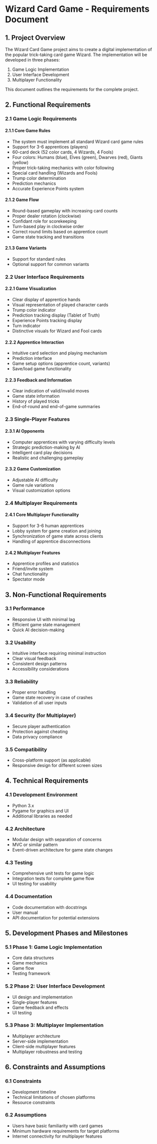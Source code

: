 # Wizard Card Game - Requirements Document

## 1. Project Overview

The Wizard Card Game project aims to create a digital implementation of the popular trick-taking card game Wizard. The implementation will be developed in three phases:

1. Game Logic Implementation
2. User Interface Development
3. Multiplayer Functionality

This document outlines the requirements for the complete project.

## 2. Functional Requirements

### 2.1 Game Logic Requirements

#### 2.1.1 Core Game Rules
- The system must implement all standard Wizard card game rules
- Support for 3-6 apprentices (players)
- 60-card deck (52 color cards, 4 Wizards, 4 Fools)
- Four colors: Humans (blue), Elves (green), Dwarves (red), Giants (yellow)
- Proper trick-taking mechanics with color following
- Special card handling (Wizards and Fools)
- Trump color determination
- Prediction mechanics
- Accurate Experience Points system

#### 2.1.2 Game Flow
- Round-based gameplay with increasing card counts
- Proper dealer rotation (clockwise)
- Confidant role for scorekeeping
- Turn-based play in clockwise order
- Correct round limits based on apprentice count
- Game state tracking and transitions

#### 2.1.3 Game Variants
- Support for standard rules
- Optional support for common variants

### 2.2 User Interface Requirements

#### 2.2.1 Game Visualization
- Clear display of apprentice hands
- Visual representation of played character cards
- Trump color indicator
- Prediction tracking display (Tablet of Truth)
- Experience Points tracking display
- Turn indicator
- Distinctive visuals for Wizard and Fool cards

#### 2.2.2 Apprentice Interaction
- Intuitive card selection and playing mechanism
- Prediction interface
- Game setup options (apprentice count, variants)
- Save/load game functionality

#### 2.2.3 Feedback and Information
- Clear indication of valid/invalid moves
- Game state information
- History of played tricks
- End-of-round and end-of-game summaries

### 2.3 Single-Player Features

#### 2.3.1 AI Opponents
- Computer apprentices with varying difficulty levels
- Strategic prediction-making by AI
- Intelligent card play decisions
- Realistic and challenging gameplay

#### 2.3.2 Game Customization
- Adjustable AI difficulty
- Game rule variations
- Visual customization options

### 2.4 Multiplayer Requirements

#### 2.4.1 Core Multiplayer Functionality
- Support for 3-6 human apprentices
- Lobby system for game creation and joining
- Synchronization of game state across clients
- Handling of apprentice disconnections

#### 2.4.2 Multiplayer Features
- Apprentice profiles and statistics
- Friend/invite system
- Chat functionality
- Spectator mode

## 3. Non-Functional Requirements

### 3.1 Performance
- Responsive UI with minimal lag
- Efficient game state management
- Quick AI decision-making

### 3.2 Usability
- Intuitive interface requiring minimal instruction
- Clear visual feedback
- Consistent design patterns
- Accessibility considerations

### 3.3 Reliability
- Proper error handling
- Game state recovery in case of crashes
- Validation of all user inputs

### 3.4 Security (for Multiplayer)
- Secure player authentication
- Protection against cheating
- Data privacy compliance

### 3.5 Compatibility
- Cross-platform support (as applicable)
- Responsive design for different screen sizes

## 4. Technical Requirements

### 4.1 Development Environment
- Python 3.x
- Pygame for graphics and UI
- Additional libraries as needed

### 4.2 Architecture
- Modular design with separation of concerns
- MVC or similar pattern
- Event-driven architecture for game state changes

### 4.3 Testing
- Comprehensive unit tests for game logic
- Integration tests for complete game flow
- UI testing for usability

### 4.4 Documentation
- Code documentation with docstrings
- User manual
- API documentation for potential extensions

## 5. Development Phases and Milestones

### 5.1 Phase 1: Game Logic Implementation
- Core data structures
- Game mechanics
- Game flow
- Testing framework

### 5.2 Phase 2: User Interface Development
- UI design and implementation
- Single-player features
- Game feedback and effects
- UI testing

### 5.3 Phase 3: Multiplayer Implementation
- Multiplayer architecture
- Server-side implementation
- Client-side multiplayer features
- Multiplayer robustness and testing

## 6. Constraints and Assumptions

### 6.1 Constraints
- Development timeline
- Technical limitations of chosen platforms
- Resource constraints

### 6.2 Assumptions
- Users have basic familiarity with card games
- Minimum hardware requirements for target platforms
- Internet connectivity for multiplayer features
